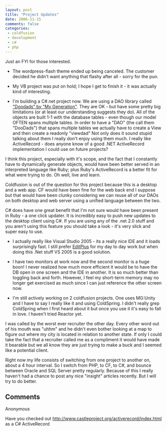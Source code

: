 ```yaml
---
layout: post
title: "Project Updates"
date: 2006-11-15
comments: false
categories:
 - coldfusion
 - development
 - c#
 - php
---
```

Just an FYI for those interested.  

  

  * The wordpress-flash theme ended up being canceled. The customer decided he didn't want anything that flashy after all - sorry for the pun.
  

  * My VB project was put on hold; I hope I get to finish it - it was actually kind of interesting.
  

  * I'm building a C#.net project now. We are using a DAO library called ["Doodads" by "My Generation"](http://www.mygenerationsoftware.com/portal/dOOdads/dOOdadsOverview/tabid/63/Default.aspx). They are OK - but have some pretty big limitations (or at least our understanding suggests they do). All of the objects are built 1-1 with the database tables - even though our model OFTEN spans multiple tables. In order to have a "DAO" (the call them "DooDads") that spans multiple tables we actually have to create a View and then create a readonly "viewdad" Not only does it sound stupid talking about them I really don't enjoy using them much. I really like ActiveRecord - does anyone know of a good .NET ActiveRecord implementation I could use on future projects?  
  
I think this project, especially with it's scope, and the fact that I
constantly have to dynamically generate objects, would have been better served
in an interpreted language like Ruby; plus Ruby's ActiveRecord is a better fit
for what were trying to do. Oh well, live and learn.  
  
Coldfusion is out of the question for this project because this is a desktop
and a web app. CF would have been fine for the web back end I suppose but that
would have been clunky considering we can reuse all of our DAOs on both
desktop and web server using a unified language between the two.  
  
C# does have one great benefit that I'm not sure would have been present in
Ruby - a one click updater. It is incredibly easy to push new updates to the
desktop client using C#. If you are using any of the .net 2.0 stuff and you
aren't using this feature you should take a look - it's very slick and super
easy to use.

  

  * I actually really like Visual Studio 2005 - its a really nice IDE and it loads surprisingly fast. I still prefer [EditPlus](http://www.editplus.com) for my day to day work but when doing this .Net stuff VS 2005 is a good solution.
  

  * I have two monitors at work now and the second monitor is a huge boon! I never realized how much more efficient it would be to have the DB open in one screen and the IDE in another. It is so much better than toggling back and forth. However, I feel my short-term memory may no longer get exercised as much since I can just reference the other screen now.
  

  * I'm still actively working on 2 coldfusion projects. One uses MG:Unity and I have to say I really like it and using ColdSpring. I didn't really grep ColdSpring when I first heard about it but once you use it it's easy to fall in love. I haven't tried Reactor yet.
  
  
  
I was called by the worst ever recruiter the other day. Every other word out
of his mouth was "uhhm" and he didn't even bother looking at a map to figure
out where my city is located in relation to another state. If only I could
take the fact that a recruiter called me as a compliment it would have made it
bearable but we all know they are just trying to make a buck and I seemed like
a potential client.  
  
Right now my life consists of switching from one project to another on, about
a 4 hour interval. So I switch from PHP, to CF, to C#, and bounce between
Oracle and SQL Server pretty regularly. Because of this I really haven't had a
chance to post any nice "insight" articles recently. But I will try to do
better.

## Comments

Anonymous

Have you checked out http://www.castleproject.org/activerecord/index.html as a
C# ActiveRecord

